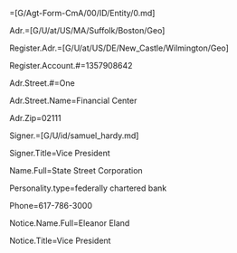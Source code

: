 =[G/Agt-Form-CmA/00/ID/Entity/0.md]

Adr.=[G/U/at/US/MA/Suffolk/Boston/Geo]

Register.Adr.=[G/U/at/US/DE/New_Castle/Wilmington/Geo]

Register.Account.#=1357908642

Adr.Street.#=One

Adr.Street.Name=Financial Center

Adr.Zip=02111

Signer.=[G/U/id/samuel_hardy.md]

Signer.Title=Vice President

Name.Full=State Street Corporation

Personality.type=federally chartered bank

Phone=617-786-3000

Notice.Name.Full=Eleanor Eland

Notice.Title=Vice President